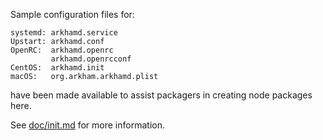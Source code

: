 Sample configuration files for:
```
systemd: arkhamd.service
Upstart: arkhamd.conf
OpenRC:  arkhamd.openrc
         arkhamd.openrcconf
CentOS:  arkhamd.init
macOS:   org.arkham.arkhamd.plist
```
have been made available to assist packagers in creating node packages here.

See [doc/init.md](../../doc/init.md) for more information.
